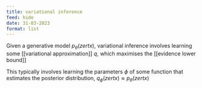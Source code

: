 ```yaml
---
title: variational inference
feed: hide
date: 31-03-2023
format: list
---
```



Given a generative model $p_\theta(zertx)$, variational inference involves learning some [[variational approximation]] $q$, which maximises the [[evidence lower bound]]

This typically involves learning the parameters $\phi$ of some function that estimates the posterior distribution, $q_\phi(zertx) \approx p_\theta(zertx)$

